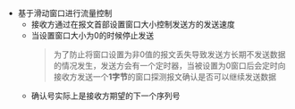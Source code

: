 - 基于滑动窗口进行流量控制
	- 接收方通过在报文首部设置窗口大小控制发送方的发送速度
	- 当设置窗口大小为0的时候停止发送
	  > 为了防止将窗口设置为非0值的报文丢失导致发送方长期不发送数据的情况发生，发送方会有一个定时器，当被设置为0窗口后会定时向接收方发送一个**1字节**的窗口探测报文确认是否可以继续发送数据
	- 确认号实际上是接收方期望的下一个序列号